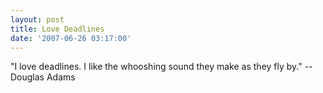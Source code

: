```yaml
---
layout: post
title: Love Deadlines
date: '2007-06-26 03:17:00'
---
```


<p>"I love deadlines. I like the whooshing sound they make as they fly by." --Douglas Adams</p>
